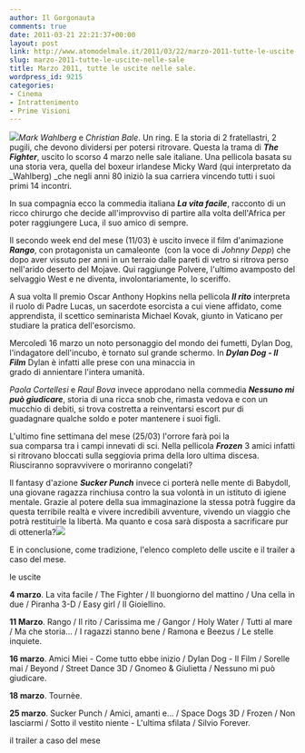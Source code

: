 ```yaml
---
author: Il Gorgonauta
comments: true
date: 2011-03-21 22:21:37+00:00
layout: post
link: http://www.atomodelmale.it/2011/03/22/marzo-2011-tutte-le-uscite-nelle-sale/
slug: marzo-2011-tutte-le-uscite-nelle-sale
title: Marzo 2011, tutte le uscite nelle sale.
wordpress_id: 9215
categories:
- Cinema
- Intrattenimento
- Prime Visioni
---
```


_[![](http://www.atomodelmale.it/wp-content/uploads/2011/03/Rango-300x197.jpg)](http://www.atomodelmale.it/wp-content/uploads/2011/03/Rango.jpg)Mark Wahlberg_ e _Christian Bale_. Un ring. E la storia di 2 fratellastri, 2 pugili, che devono dividersi per potersi ritrovare. Questa la trama di _**The Fighter**_, uscito lo scorso 4 marzo nelle sale italiane. Una pellicola basata su una storia vera, quella del boxeur irlandese Micky Ward (qui interpretato da _Wahlberg) _che negli anni 80 iniziò la sua carriera vincendo tutti i suoi primi 14 incontri.

In sua compagnia ecco la commedia italiana **_La vita facile_**, racconto di un ricco chirurgo che decide all'improvviso di partire alla volta dell'Africa per poter raggiungere Luca, il suo amico di sempre.

Il secondo week end del mese (11/03) è uscito invece il film d'animazione _**Rango**_, con protagonista un camaleonte  (con la voce di _Johnny Depp_) che dopo aver vissuto per anni in un terraio dalle pareti di vetro si ritrova perso nell'arido deserto del Mojave. Qui raggiunge Polvere, l'ultimo avamposto del selvaggio West e ne diventa, involontariamente, lo sceriffo.



A sua volta Il premio Oscar Anthony Hopkins nella pellicola _**Il rito**_ interpreta il ruolo di Padre Lucas, un sacerdote esorcista a cui viene affidato, come apprendista, il scettico seminarista Michael Kovak, giunto in Vaticano per studiare la pratica dell'esorcismo.

Mercoledì 16 marzo un noto personaggio del mondo dei fumetti, Dylan Dog, l'indagatore dell'incubo, è tornato sul grande schermo. In _**Dylan Dog - Il Film**_ Dylan è infatti alle prese con una minaccia in grado di annientare l'intera umanità.

_Paola Cortellesi_ e _Raul Bova_ invece approdano nella commedia _**Nessuno mi può giudicare**_, storia di una ricca snob che, rimasta vedova e con un mucchio di debiti, si trova costretta a reinventarsi escort pur di guadagnare qualche soldo e poter mantenere i suoi figli.

L'ultimo fine settimana del mese (25/03) l'orrore farà poi la sua comparsa tra i campi innevati di sci. Nella pellicola _**Frozen**_ 3 amici infatti si ritrovano bloccati sulla seggiovia prima della loro ultima discesa. Riusciranno sopravvivere o moriranno congelati?

Il fantasy d'azione **_Sucker Punch_** invece ci porterà nelle mente di Babydoll, una giovane ragazza rinchiusa contro la sua volontà in un istituto di igiene mentale. Grazie al potere della sua immaginazione la stessa potrà fuggire da questa terribile realtà e vivere incredibili avventure, vivendo un viaggio che potrà restituirle la libertà. Ma quanto e cosa sarà disposta a sacrificare pur di ottenerla?[![](http://www.atomodelmale.it/wp-content/uploads/2011/03/sucker-punch-166x300.jpg)](http://www.atomodelmale.it/wp-content/uploads/2011/03/sucker-punch.jpg)

E in conclusione, come tradizione, l'elenco completo delle uscite e il trailer a caso del mese.


le uscite


**4 marzo**. La vita facile / The Fighter / Il buongiorno del mattino / Una cella in due / Piranha 3-D / Easy girl / Il Gioiellino.

**11 Marzo**. Rango / Il rito / Carissima me / Gangor / Holy Water / Tutti al mare / Ma che storia... / I ragazzi stanno bene / Ramona e Beezus / Le stelle inquiete.

**16 marzo**. Amici Miei - Come tutto ebbe inizio / Dylan Dog - Il Film / Sorelle mai / Beyond / Street Dance 3D / Gnomeo & Giulietta / Nessuno mi può giudicare.

**18 marzo**. Tournèe.

**25 marzo**. Sucker Punch / Amici, amanti e... / Space Dogs 3D / Frozen / Non lasciarmi / Sotto il vestito niente - L'ultima sfilata / Silvio Forever.


il trailer a caso del mese





